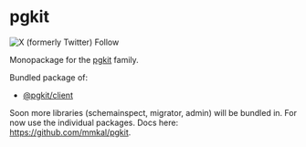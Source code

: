 # pgkit

![X (formerly Twitter) Follow](https://img.shields.io/twitter/follow/mmkal)

Monopackage for the [pgkit](https://github.com/mmkal/pgkit) family.

Bundled package of:

- [@pgkit/client](https://npmjs.com/package/@pgkit/client)

Soon more libraries (schemainspect, migrator, admin) will be bundled in. For now use the individual packages. Docs here: https://github.com/mmkal/pgkit.
